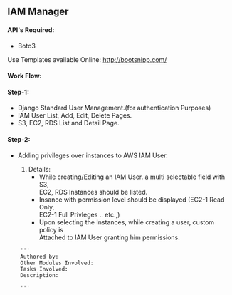 ## IAM Manager

#### API's Required:
  * Boto3

Use Templates available Online: http://bootsnipp.com/

#### Work Flow:

#### Step-1:
  * Django Standard User Management.(for authentication Purposes)
  * IAM User List, Add, Edit, Delete Pages.
  * S3, EC2, RDS List and Detail Page.

#### Step-2:
 * Adding privileges over instances to AWS IAM User.

    1. Details:
        * While creating/Editing an IAM User. a multi selectable field with S3, \
          EC2, RDS Instances should be listed.
        * Insance with permission level should be displayed (EC2-1 Read Only, \
          EC2-1 Full Privleges .. etc.,)
        * Upon selecting the Instances, while creating a user, custom policy is \
          Attached to IAM User granting him permissions.

```shell
    '''
    Authored by:
    Other Modules Involved:
    Tasks Involved:
    Description:

    '''
```